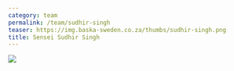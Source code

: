 ```yaml
---
category: team
permalink: /team/sudhir-singh
teaser: https://img.baska-sweden.co.za/thumbs/sudhir-singh.png
title: Sensei Sudhir Singh
---
```


[<img src="https://img.baska-sweden.co.za/resized/sudhir-singh.png" />](https://img.baska-sweden.co.za/original/sudhir-singh.png)

<!--
[Questionnare Answers](https://drive.google.com/open?id=1eZF1i-tu9xQQgZ9nqSh5RF5OLCPCQQ0h3-12oO_8lfU)
-->

